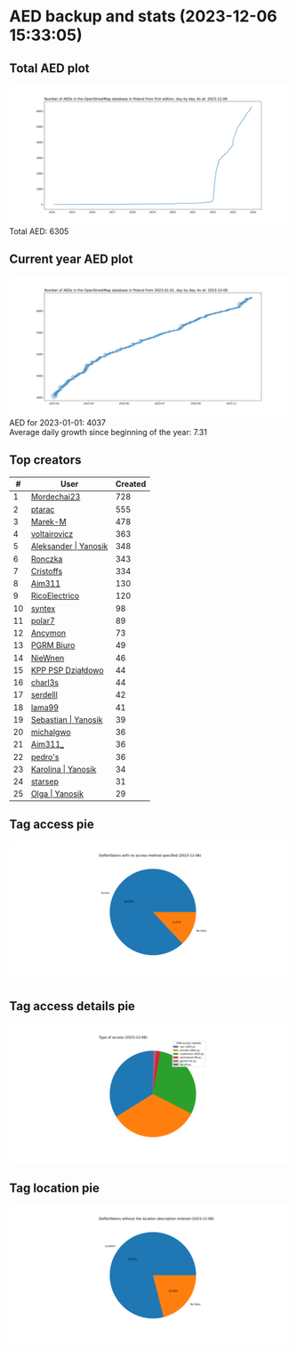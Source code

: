 # AED backup and stats (2023-12-06 15:33:05)


## Total AED plot
![](report_data/total_aed.svg)
Total AED: 6305

## Current year AED plot
![](report_data/current_year_aed.svg)\
AED for 2023-01-01: 4037\
Average daily growth since beginning of the year: 7.31

## Top creators
| # | User | Created |
| ------------- | ------------- | ------------- |
| 1 | [Mordechai23](<https://www.openstreetmap.org/user/Mordechai23>) | 728 |
| 2 | [ptarac](<https://www.openstreetmap.org/user/ptarac>) | 555 |
| 3 | [Marek-M](<https://www.openstreetmap.org/user/Marek-M>) | 478 |
| 4 | [voltairovicz](<https://www.openstreetmap.org/user/voltairovicz>) | 363 |
| 5 | [Aleksander &#124; Yanosik](<https://www.openstreetmap.org/user/Aleksander &#124; Yanosik>) | 348 |
| 6 | [Ronczka](<https://www.openstreetmap.org/user/Ronczka>) | 343 |
| 7 | [Cristoffs](<https://www.openstreetmap.org/user/Cristoffs>) | 334 |
| 8 | [Aim311](<https://www.openstreetmap.org/user/Aim311>) | 130 |
| 9 | [RicoElectrico](<https://www.openstreetmap.org/user/RicoElectrico>) | 120 |
| 10 | [syntex](<https://www.openstreetmap.org/user/syntex>) | 98 |
| 11 | [polar7](<https://www.openstreetmap.org/user/polar7>) | 89 |
| 12 | [Ancymon](<https://www.openstreetmap.org/user/Ancymon>) | 73 |
| 13 | [PGRM Biuro](<https://www.openstreetmap.org/user/PGRM Biuro>) | 49 |
| 14 | [NieWnen](<https://www.openstreetmap.org/user/NieWnen>) | 46 |
| 15 | [KPP PSP Działdowo](<https://www.openstreetmap.org/user/KPP PSP Działdowo>) | 44 |
| 16 | [charl3s](<https://www.openstreetmap.org/user/charl3s>) | 44 |
| 17 | [serdelll](<https://www.openstreetmap.org/user/serdelll>) | 42 |
| 18 | [lama99](<https://www.openstreetmap.org/user/lama99>) | 41 |
| 19 | [Sebastian &#124; Yanosik](<https://www.openstreetmap.org/user/Sebastian &#124; Yanosik>) | 39 |
| 20 | [michalgwo](<https://www.openstreetmap.org/user/michalgwo>) | 36 |
| 21 | [Aim311_](<https://www.openstreetmap.org/user/Aim311_>) | 36 |
| 22 | [pedro's](<https://www.openstreetmap.org/user/pedro's>) | 36 |
| 23 | [Karolina &#124; Yanosik](<https://www.openstreetmap.org/user/Karolina &#124; Yanosik>) | 34 |
| 24 | [starsep](<https://www.openstreetmap.org/user/starsep>) | 31 |
| 25 | [Olga &#124; Yanosik](<https://www.openstreetmap.org/user/Olga &#124; Yanosik>) | 29 |

## Tag access pie
![](report_data/tag_access.svg)

## Tag access details pie
![](report_data/tag_access_details.svg)

## Tag location pie
![](report_data/tag_location.svg)
